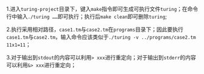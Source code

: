 1.进入`turing-project`目录下，键入`make`指令即可生成可执行文件`turing`；在命令行中输入`./turing ……`即可执行；执行后`make clean`即可删除`turing`;

2.执行采用相对路径，`case1.tm`与`case2.tm`在`programs`目录下；因此要执行`case1.tm`与`case2.tm`，输入命令应该类似于`./turing -v ../programs/case2.tm 11x1=11`；

3.对于输出到`stdout`的内容可以利用`> xxx`进行重定向；对于输出到`stderr`的内容可以利用`&> xxx`进行重定向；